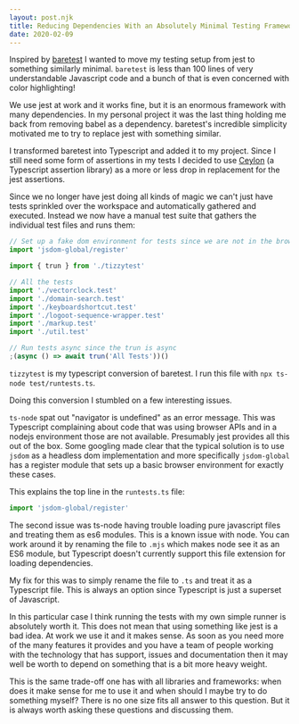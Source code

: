 ```yaml
---
layout: post.njk
title: Reducing Dependencies With an Absolutely Minimal Testing Framework
date: 2020-02-09
---
```


Inspired by [baretest](https://github.com/volument/baretest/blob/master/baretest.js) I wanted to move my testing setup from jest to something similarly minimal. `baretest` is less than 100 lines of very understandable Javascript code and a bunch of that is even concerned with color highlighting! 

We use jest at work and it works fine, but it is an enormous framework with many dependencies. In my personal project it was the last thing holding me back from removing babel as a dependency. baretest's incredible simplicity motivated me to try to replace jest with something similar.

I transformed baretest into Typescript and added it to my project. Since I still need some form of assertions in my tests I decided to use [Ceylon](https://github.com/dylanparry/ceylon) (a Typescript assertion library) as a more or less drop in replacement for the jest assertions.

Since we no longer have jest doing all kinds of magic we can't just have tests sprinkled over the workspace and automatically gathered and executed. Instead we now have a manual test suite that gathers the individual test files and runs them:

```javascript
// Set up a fake dom environment for tests since we are not in the browser (see https://github.com/rstacruz/jsdom-global)
import 'jsdom-global/register'

import { trun } from './tizzytest'

// All the tests
import './vectorclock.test'
import './domain-search.test'
import './keyboardshortcut.test'
import './logoot-sequence-wrapper.test'
import './markup.test'
import './util.test'

// Run tests async since the trun is async
;(async () => await trun('All Tests'))()
``` 

`tizzytest` is my typescript conversion of baretest. I run this file with `npx ts-node test/runtests.ts`.

Doing this conversion I stumbled on a few interesting issues.

`ts-node` spat out "navigator is undefined" as an error message. This was Typescript complaining about code that was using browser APIs and in a nodejs environment those are not available. Presumably jest provides all this out of the box. Some googling made clear that the typical solution is to use `jsdom` as a headless dom implementation and more specifically `jsdom-global` has a register module that sets up a basic browser environment for exactly these cases.

This explains the top line in the `runtests.ts` file:

```javascript
import 'jsdom-global/register'
```

The second issue was ts-node having trouble loading pure javascript files and treating them as es6 modules. This is a known issue with node. You can work around it by renaming the file to `.mjs` which makes node see it as an ES6 module, but Typescript doesn't currently support this file extension for loading dependencies.

My fix for this was to simply rename the file to  `.ts` and treat it as a Typescript file. This is always an option since Typescript is just a superset of Javascript.

In this particular case I think running the tests with my own simple runner is absolutely worth it. This does not mean that using something like jest is a bad idea. At work we use it and it makes sense. As soon as you need more of the many features it provides and you have a team of people working with the technology that has support, issues and documentation then it may well be worth to depend on something that is a bit more heavy weight.

This is the same trade-off one has with all libraries and frameworks: when does it make sense for me to use it and when should I maybe try to do something myself? There is no one size fits all answer to this question. But it is always worth asking these questions and discussing them.